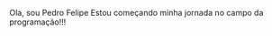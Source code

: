 Ola, sou Pedro Felipe 
Estou começando minha jornada no campo da programação!!!


<!---
pfelvaz/pfelvaz is a ✨ special ✨ repository because its `README.md` (this file) appears on your GitHub profile.
You can click the Preview link to take a look at your changes.
--->
